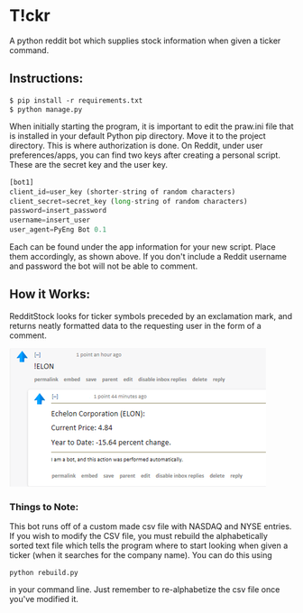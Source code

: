 # T!ckr
A python reddit bot which supplies stock information when given a ticker command.

## Instructions:
```shell
$ pip install -r requirements.txt
$ python manage.py
```
When initially starting the program, it is important to edit the praw.ini file that is installed in your default Python pip directory.
Move it to the project directory. This is where authorization is done. On Reddit, under user preferences/apps, you can find two keys 
after creating a personal script. These are the secret key and the user key.
```python
[bot1]
client_id=user_key (shorter-string of random characters)
client_secret=secret_key (long-string of random characters)
password=insert_password
username=insert_user
user_agent=PyEng Bot 0.1
```
Each can be found under the app information for your new script. Place them accordingly, as shown above. 
If you don't include a Reddit username and password the bot will not be able to comment.
## How it Works:
RedditStock looks for ticker symbols preceded by an exclamation mark, and returns neatly formatted data to the requesting user 
in the form of a comment.

![alt text](screenshots/Bot.png "Image from Reddit")

### Things to Note:
This bot runs off of a custom made csv file with NASDAQ and NYSE entries. If you wish to modify the CSV file, you must rebuild the
alphabetically sorted text file which tells the program where to start looking when given a ticker (when it searches for the company 
name). You can do this using
```shell
python rebuild.py
```
in your command line. Just remember to re-alphabetize the csv file once you've modified it.


